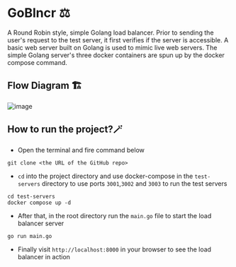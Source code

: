 # GoBlncr ⚖️
A Round Robin style, simple Golang load balancer. Prior to sending the user's request to the test server, it first verifies if the server is accessible. A basic web server built on Golang is used to mimic live web servers. The simple Golang server's three docker containers are spun up by the docker compose command. 

## Flow Diagram 🏗️
![image](https://github.com/bishalr0y/GoBlncr/assets/56751927/ea435acf-93a4-4cd1-bf66-f2ea5fafd230)

## How to run the project?🪄
- Open the terminal and fire command below
```
git clone <the URL of the GitHub repo>
```
- ``cd`` into the project directory and use docker-compose in the `test-servers` directory to use ports `3001`,`3002` and `3003` to run the test servers 
```
cd test-servers
docker compose up -d
```
- After that, in the root directory run the `main.go` file to start the load balancer server
```
go run main.go
```
- Finally visit `http://localhost:8000` in your browser to see the load balancer in action
